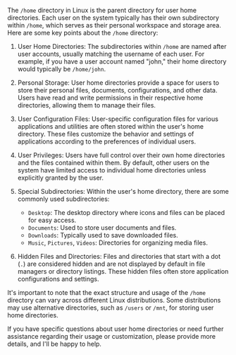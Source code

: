 The `/home` directory in Linux is the parent directory for user home directories. Each user on the system typically has their own subdirectory within `/home`, which serves as their personal workspace and storage area. Here are some key points about the `/home` directory:

1. User Home Directories: The subdirectories within `/home` are named after user accounts, usually matching the username of each user. For example, if you have a user account named "john," their home directory would typically be `/home/john`.

2. Personal Storage: User home directories provide a space for users to store their personal files, documents, configurations, and other data. Users have read and write permissions in their respective home directories, allowing them to manage their files.

3. User Configuration Files: User-specific configuration files for various applications and utilities are often stored within the user's home directory. These files customize the behavior and settings of applications according to the preferences of individual users.

4. User Privileges: Users have full control over their own home directories and the files contained within them. By default, other users on the system have limited access to individual home directories unless explicitly granted by the user.

5. Special Subdirectories: Within the user's home directory, there are some commonly used subdirectories:
   - `Desktop`: The desktop directory where icons and files can be placed for easy access.
   - `Documents`: Used to store user documents and files.
   - `Downloads`: Typically used to save downloaded files.
   - `Music`, `Pictures`, `Videos`: Directories for organizing media files.

6. Hidden Files and Directories: Files and directories that start with a dot (`.`) are considered hidden and are not displayed by default in file managers or directory listings. These hidden files often store application configurations and settings.

It's important to note that the exact structure and usage of the `/home` directory can vary across different Linux distributions. Some distributions may use alternative directories, such as `/users` or `/mnt`, for storing user home directories.

If you have specific questions about user home directories or need further assistance regarding their usage or customization, please provide more details, and I'll be happy to help.